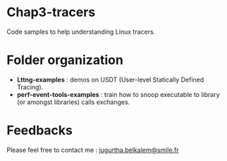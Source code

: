 ﻿# Chap3-tracers
Code samples to help understanding Linux tracers.

# Folder organization
- **Lttng-examples** : demos on USDT (User-level Statically Defined Tracing). 
- **perf-event-tools-examples** : train how to snoop  executable to library (or amongst libraries) calls exchanges.

# Feedbacks
Please feel free to contact me : <jugurtha.belkalem@smile.fr>
